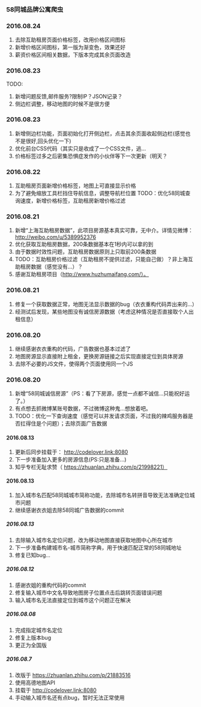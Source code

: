 ### 58同城品牌公寓爬虫


### 2016.08.24
1. 去除互助租房页面价格标签，改用价格区间图标
2. 新增价格区间图标，第一版为渐变色，效果还好
3. 薪资价格区间相关数据，下版本完成其余页面改造


### 2016.08.23
TODO:
1. 新增问题反馈,邮件服务?限制IP？JSON记录？
2. 侧边栏调整，移动地图的时候不是很方便

### 2016.08.23
1. 新增侧边栏功能，页面初始化打开侧边栏，点击其余页面收起侧边栏(感觉也不是很好,回头优化一下)
2. 优化前台CSS代码（其实只是收成了一个CSS文件，逃...
3. 价格标签过多之后密集恐惧症发作的小伙伴等下一次更新（明天？


### 2016.08.22
1. 互助租房页面新增价格标签，地图上可直接显示价格
2. 为了避免缩放工具栏挡住导航信息，调整导航栏位置
TODO：优化58同城查询速度，新增价格标签，互助租房新增价格过滤



### 2016.08.21
1. 新增“上海互助租房数据”，此项目房源基本真实可靠，无中介。详情见微博：http://weibo.com/u/5389952376
2. 优化获取互助租房数据，200条数据基本在1秒内可以拿的到
3. 由于数据时效性问题，互助租房数据原则上只取前200条数据
4. TODO：互助租房价格过滤（互助租房不提供过滤，只能自己做）？非上海互助租房数据（感觉没有...）？
5. 感谢互助租房项目（http://www.huzhumaifang.com/）。



### 2016.08.21
1. 修复一个获取数据正常，地图无法显示数据的bug（衣衣重构代码弄出来的...）
2. 经测试后发现，某些地图没有诚信房源数据（考虑这种情况是否直接取个人出租信息）


### 2016.08.20
1. 继续感谢衣衣重构的代码，广告数据也基本过滤了
2. 地图房源显示直接附上租金，更换房源链接之后实现直接定位到具体房源
3. 去除不必要的JS文件，使得两个页面使用同一个JS


### 2016.08.20
1. 新增“58同城诚信房源”（PS：看了下房源，感觉一点都不诚信...只能祝好运了。）
2. 有点想去抓微博某账号数据，不过微博这种鬼...想放着吧。
3. TODO：优化一下查询速度（感觉可以并发请求页面，不过我的辣鸡服务器是否扛得住是个问题）；去除页面广告数据


#### 2016.08.13
1. 更新后同步挂载于： http://codelover.link:8080
2. 下一步准备加入更多的房源信息(PS:只是准备...)
3. 知乎专栏无耻求赞（ https://zhuanlan.zhihu.com/p/21998221）

#### 2016.08.13
1. 加入城市名匹配58同城城市简称功能，去除城市名转拼音导致无法准确定位城市问题
2. 继续感谢衣衣姐去除58同城广告数据的commit


##### 2016.08.13
1. 去除输入城市名定位问题，改为移动地图直接获取地图中心所在城市
2. 下一步准备构建城市名-城市简称字典，用于快速匹配正常的58同城地址
3. 修复已知bug...

##### 2016.08.12
1. 感谢衣姐的重构代码的commit
2. 修复输入城市中文名导致地图房子位置点击后跳转页面错误问题
3. 输入城市名无法直接定位到城市这个问题正在解决


##### 2016.08.08
1. 完成指定城市名定位
2. 修复上版本bug
3. 更正为全国版


##### 2016.08.7
1. 改版于 https://zhuanlan.zhihu.com/p/21883516
2. 使用高德地图API
3. 挂载于 http://codelover.link:8080
4. 手动输入城市名还有点bug，暂时无法正常使用
